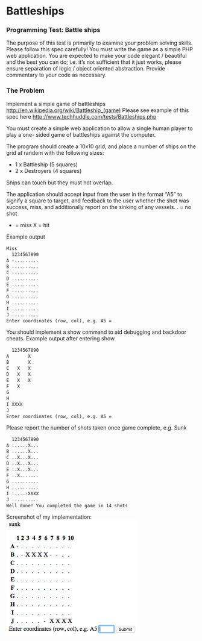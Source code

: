 # Battleships

### Programming Test: Battle ships
The purpose of this test is primarily to examine your problem solving skills. Please follow this spec carefully!
You must write the game as a simple PHP web application.
You are expected to make your code elegant / beautiful and the best you can do; i.e. it’s not sufficient that it just works, please ensure separation of logic / object oriented abstraction. Provide commentary to your code as necessary.

### The Problem
Implement a simple game of battleships http://en.wikipedia.org/wiki/Battleship_(game) Please see example of this spec here http://www.techhuddle.com/tests/Battleships.php

You must create a simple web application to allow a single human player to play a one- sided game of battleships against the computer.

The program should create a 10x10 grid, and place a number of ships on the grid at random with the following sizes:
- 1 x Battleship (5 squares)
- 2 x Destroyers (4 squares)

Ships can touch but they must not overlap.

The application should accept input from the user in the format “A5” to signify a square to target, and feedback to the user whether the shot was success, miss, and additionally report on the sinking of any vessels.
. = no shot
- = miss
X = hit

Example output
```
Miss
  1234567890
A -.........
B ..........
C ..........
D ..........
E ..........
F ..........
G ..........
H ..........
I ..........
J ..........
Enter coordinates (row, col), e.g. A5 =
```

You should implement a show command to aid debugging and backdoor cheats. Example output after entering show
```
  1234567890
A       X
B       X
C   X   X
D   X   X
E   X   X
F   X
G
H
I XXXX
J
Enter coordinates (row, col), e.g. A5 =
```

Please report the number of shots taken once game complete, e.g.
Sunk
```
  1234567890
A ......X...
B ......X...
C ..X...X...
D ..X...X...
E ..X...X...
F ..X.......
G ..........
H ..........
I .....-XXXX
J ..........
Well done! You completed the game in 14 shots
```

Screenshot of my implementation:
![Alt text](https://github.com/janoist1/battleships/blob/master/screenshot.png "Screenshot")
